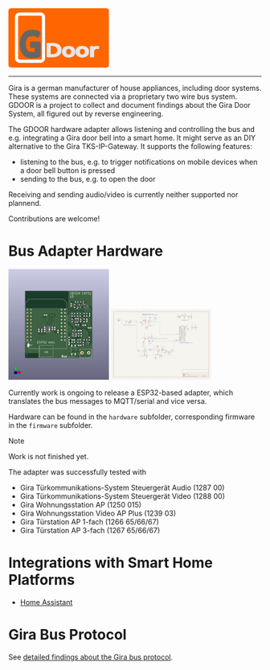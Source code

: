 <img src="doc/logo/logo.png" alt="GDOOR Logo" width=200>

_________________

Gira is a german manufacturer of house appliances, including door systems.
These systems are connected via a proprietary two wire bus system.
GDOOR is a project to collect and document findings about the Gira Door System, all figured out by reverse engineering.

The GDOOR hardware adapter allows listening and controlling the bus and e.g. integrating a Gira door bell into a smart home. It might serve as an DIY alternative to the Gira TKS-IP-Gateway. It supports the following features:

- listening to the bus, e.g. to trigger notifications on mobile devices when a door bell button is pressed
- sending to the bus, e.g. to open the door

Receiving and sending audio/video is currently neither supported nor plannend.

Contributions are welcome!

# Bus Adapter Hardware
<img src="doc/esp32-pcb.png" alt="3D Render of ESP32 adapterboard" width=200> <img src="doc/esp32-schem.png" alt="Schematic of ESP32 adapterboard" width=200>

Currently work is ongoing to release a ESP32-based adapter, which translates the bus messages to MQTT/serial and vice versa.

Hardware can be found in the `hardware` subfolder,
corresponding firmware in the `firmware` subfolder.

> [!NOTE]  
> Work is not finished yet.

The adapter was successfully tested with
- Gira Türkommunikations-System Steuergerät Audio (1287 00)
- Gira Türkommunikations-System Steuergerät Video (1288 00)
- Gira Wohnungsstation AP (1250 015)
- Gira Wohnungsstation Video AP Plus (1239 03)
- Gira Türstation AP 1-fach (1266 65/66/67)
- Gira Türstation AP 3-fach (1267 65/66/67)

# Integrations with Smart Home Platforms

- [Home Assistant](/doc/integrations/home-assistant.md)

# Gira Bus Protocol

See [detailed findings about the Gira bus protocol](/doc/gira-bus.md).